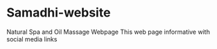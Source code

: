 # Samadhi-website

Natural Spa and Oil Massage Webpage
This web page informative with social media links
